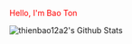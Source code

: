 <body>
  <p style="color:red";>Hello, I'm Bao Ton</p>
</body>
<img align="left" alt="thienbao12a2's Github Stats" src ="https://github-readme-stats.vercel.app/api?username=thienbao12a2&show_icons=true)" />




